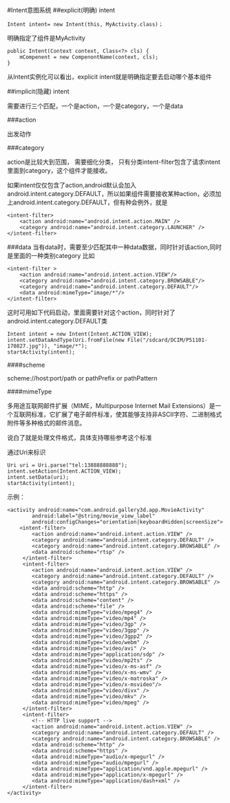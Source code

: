 #Intent意图系统
##explicit(明确) intent

	Intent intent= new Intent(this, MyActivity.class)； 

明确指定了组件是MyActivity

	public Intent(Context context, Class<?> cls) {
		mCompenent = new CompenontName(context, cls);
	}

从Intent实例化可以看出，explicit intent就是明确指定要去启动哪个基本组件

##implicit(隐藏) intent

需要进行三个匹配，一个是action，一个是category，一个是data

###action

出发动作

###category

action是比较大到范围， 需要细化分类， 只有分类intent-filter包含了请求intent里面到category，这个组件才能接收。

如果intent仅仅包含了action,android默认会加入android.intent.category.DEFAULT，所以如果组件需要接收某种action，必须加上android.intent.category.DEFAULT，但有种会例外，就是

	<intent-filter>  
        <action android:name="android.intent.action.MAIN" />  
        <category android:name="android.intent.category.LAUNCHER" />  
    </intent-filter> 

###data
当有data时，需要至少匹配其中一种data数据，同时针对该action,同时是里面的一种类别category
比如
    
    <intent-filter >
        <action android:name="android.intent.action.VIEW"/>
        <category android:name="android.intent.category.BROWSABLE"/>
        <category android:name="android.intent.category.DEFAULT"/>
        <data android:mimeType="image/*"/>
    </intent-filter>

这时可用如下代码启动，里面需要针对这个action，同时针对了android.intent.category.DEFAULT类

    Intent intent = new Intent(Intent.ACTION_VIEW);
    intent.setDataAndType(Uri.fromFile(new File("/sdcard/DCIM/P51101-170827.jpg")), "image/*");
    startActivity(intent);



####scheme

scheme://host:port/path or pathPrefix or pathPattern

####mimeType

多用途互联网邮件扩展（MIME，Multipurpose Internet Mail Extensions）是一个互联网标准，它扩展了电子邮件标准，使其能够支持非ASCII字符、二进制格式附件等多种格式的邮件消息。

说白了就是处理文件格式，具体支持哪些参考这个标准

通过Uri来标识

    Uri uri = Uri.parse("tel:13888888888");
    intent.setAction(Intent.ACTION_VIEW);
    intent.setData(uri);
    startActivity(intent);

示例：

    <activity android:name="com.android.gallery3d.app.MovieActivity"
            android:label="@string/movie_view_label"
            android:configChanges="orientation|keyboardHidden|screenSize">
        <intent-filter>
            <action android:name="android.intent.action.VIEW" />
            <category android:name="android.intent.category.DEFAULT" />
            <category android:name="android.intent.category.BROWSABLE" />
            <data android:scheme="rtsp" />
         </intent-filter>
         <intent-filter>
            <action android:name="android.intent.action.VIEW" />
            <category android:name="android.intent.category.DEFAULT" />
            <category android:name="android.intent.category.BROWSABLE" />
            <data android:scheme="http" />
            <data android:scheme="https" />
            <data android:scheme="content" />
            <data android:scheme="file" />
            <data android:mimeType="video/mpeg4" />
            <data android:mimeType="video/mp4" />
            <data android:mimeType="video/3gp" />
            <data android:mimeType="video/3gpp" />
            <data android:mimeType="video/3gpp2" />
            <data android:mimeType="video/webm" />
            <data android:mimeType="video/avi" />
            <data android:mimeType="application/sdp" />
            <data android:mimeType="video/mp2ts" />
            <data android:mimeType="video/x-ms-asf" />
            <data android:mimeType="video/x-ms-wmv" />
            <data android:mimeType="video/x-matroska" />
            <data android:mimeType="video/x-msvideo"/>
            <data android:mimeType="video/divx" />
            <data android:mimeType="video/mkv" />
            <data android:mimeType="video/mpeg" />
         </intent-filter>
         <intent-filter>
            <!-- HTTP live support -->
            <action android:name="android.intent.action.VIEW" />
            <category android:name="android.intent.category.DEFAULT" />
            <category android:name="android.intent.category.BROWSABLE" />
            <data android:scheme="http" />
            <data android:scheme="https" />
            <data android:mimeType="audio/x-mpegurl" />
            <data android:mimeType="audio/mpegurl" />
            <data android:mimeType="application/vnd.apple.mpegurl" />
            <data android:mimeType="application/x-mpegurl" />
            <data android:mimeType="application/dash+xml" />
         </intent-filter>
    </activity>